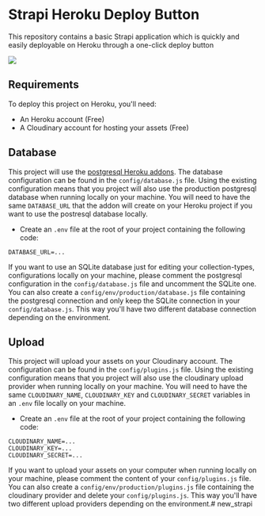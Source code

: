 # Strapi Heroku Deploy Button

This repository contains a basic Strapi application which is quickly and easily deployable on Heroku through a one-click deploy button

<a href="https://www.heroku.com/deploy/?template=https://github.com/strapi/strapi-heroku-template">
<img src="https://assets.strapi.io/uploads/Deploy_button_heroku_b1043fc67d.png" />
</a>

## Requirements

To deploy this project on Heroku, you'll need:

- An Heroku account (Free)
- A Cloudinary account for hosting your assets (Free)

## Database

This project will use the [postgresql Heroku addons](https://elements.heroku.com/addons/heroku-postgresql). The database configuration can be found in the `config/database.js` file. Using the existing configuration means that you project will also use the production postgresql database when running locally on your machine. 
You will need to have the same `DATABASE_URL` that the addon will create on your Heroku project if you want to use the postresql database locally.

  - Create an `.env` file at the root of your project containing the following code:

```
DATABASE_URL=...
```

If you want to use an SQLite database just for editing your collection-types, configurations locally on your machine, please comment the postgresql configuration in the `config/database.js` file and uncomment the SQLite one. 
You can also create a `config/env/production/database.js` file containing the postgresql connection and only keep the SQLite connection in your `config/database.js`. This way you'll have two different database connection depending on the environment.

## Upload

This project will upload your assets on your Cloudinary account. The configuration can be found in the `config/plugins.js` file. Using the existing configuration means that you project will also use the cloudinary upload provider when running locally on your machine.
You will need to have the same `CLOUDINARY_NAME`, `CLOUDINARY_KEY` and `CLOUDINARY_SECRET` variables in an `.env` file locally on your machine.

  - Create an `.env` file at the root of your project containing the following code:

```
CLOUDINARY_NAME=...
CLOUDINARY_KEY=...
CLOUDINARY_SECRET=...
```

If you want to upload your assets on your computer when running locally on your machine, please comment the content of your `config/plugins.js` file. 
You can also create a `config/env/production/plugins.js` file containing the cloudinary provider and delete your `config/plugins.js`. This way you'll have two different upload providers depending on the environment.# new_strapi
